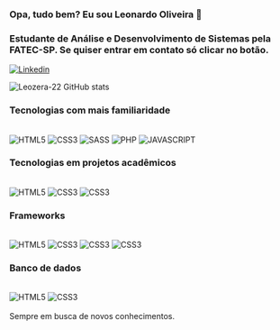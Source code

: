 ### Opa, tudo bem? Eu sou Leonardo Oliveira 🤙
### Estudante de Análise e Desenvolvimento de Sistemas pela FATEC-SP. Se quiser entrar em contato só clicar no botão.


[![Linkedin](https://img.shields.io/badge/LinkedIn-0077B5?style=for-the-badge&logo=linkedin&logoColor=white
)](https://www.linkedin.com/in/leonardo-de-vasconcelos-oliveira-96188b168/)



![Leozera-22 GitHub stats](https://github-readme-stats.vercel.app/api?username=Leozera-22&show_icons=true&theme=onedark)

### Tecnologias com mais familiaridade

<div style= "display: inline_block"><br>
    <img alt = "HTML5" src = "https://img.shields.io/badge/HTML-239120?style=for-the-badge&logo=html5&logoColor=white">
    <img alt = "CSS3" src = "https://img.shields.io/badge/CSS3-1572B6?style=for-the-badge&logo=css3&logoColor=white">
    <img alt = "SASS" src = "https://img.shields.io/badge/Sass-CC6699?style=for-the-badge&logo=sass&logoColor=white">
    <img alt = "PHP" src = "https://img.shields.io/badge/PHP-777BB4?style=for-the-badge&logo=php&logoColor=white">
    <img alt = "JAVASCRIPT" src = "https://img.shields.io/badge/JavaScript-F7DF1E?style=for-the-badge&logo=javascript&logoColor=black](https://img.shields.io/badge/JavaScript-323330?style=for-the-badge&logo=javascript&logoColor=F7DF1E)">
</div>

### Tecnologias em projetos acadêmicos

<div style= "display: inline_block"><br>
    <img alt = "HTML5" src = "https://img.shields.io/badge/Python-3776AB?style=for-the-badge&logo=python&logoColor=white">
    <img alt = "CSS3" src = "https://img.shields.io/badge/C-00599C?style=for-the-badge&logo=c&logoColor=white">
     <img alt = "CSS3" src = "https://img.shields.io/badge/Java-ED8B00?style=for-the-badge&logo=openjdk&logoColor=white">
    
</div>

### Frameworks
<div style= "display: inline_block"><br>
    <img alt = "HTML5" src = "https://img.shields.io/badge/Spring-6DB33F?style=for-the-badge&logo=spring&logoColor=white">
    <img alt = "CSS3" src = "https://img.shields.io/badge/Laravel-FF2D20?style=for-the-badge&logo=laravel&logoColor=white">
     <img alt = "CSS3" src = "https://img.shields.io/badge/Bootstrap-563D7C?style=for-the-badge&logo=bootstrap&logoColor=white">
     <img alt = "CSS3" src = "https://img.shields.io/badge/Angular-DD0031?style=for-the-badge&logo=angular&logoColor=white">
    
</div>

### Banco de dados
<div style= "display: inline_block"><br>
    <img alt = "HTML5" src = "https://img.shields.io/badge/MySQL-00000F?style=for-the-badge&logo=mysql&logoColor=white">
    <img alt = "CSS3" src = "https://img.shields.io/badge/PostgreSQL-316192?style=for-the-badge&logo=postgresql&logoColor=white">
</div> <br>
Sempre em busca de novos conhecimentos.


